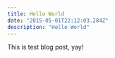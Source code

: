 ```yaml
---
title: Hello World
date: "2015-05-01T22:12:03.284Z"
description: "Hello World"
---
```


This is test blog post, yay!
